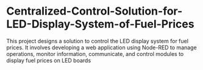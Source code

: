 # Centralized-Control-Solution-for-LED-Display-System-of-Fuel-Prices
This project designs a solution to control the LED display system for fuel prices. It involves developing a web application using Node-RED to manage operations, monitor information, communicate, and control modules to display fuel prices on LED boards
